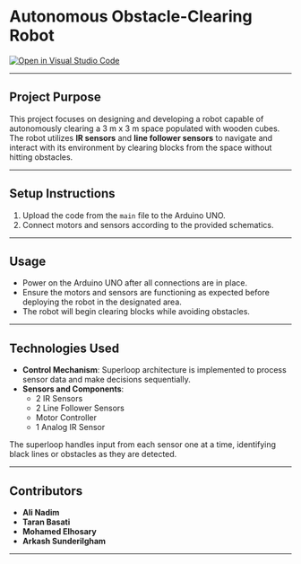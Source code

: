 # Autonomous Obstacle-Clearing Robot

[![Open in Visual Studio Code](https://classroom.github.com/assets/open-in-vscode-2e0aaae1b6195c2367325f4f02e2d04e9abb55f0b24a779b69b11b9e10269abc.svg)](https://classroom.github.com/online_ide?assignment_repo_id=16406266&assignment_repo_type=AssignmentRepo)

---

## **Project Purpose**

This project focuses on designing and developing a robot capable of autonomously clearing a 3 m x 3 m space populated with wooden cubes.  
The robot utilizes **IR sensors** and **line follower sensors** to navigate and interact with its environment by clearing blocks from the space without hitting obstacles.

---

## **Setup Instructions**

1. Upload the code from the `main` file to the Arduino UNO.
2. Connect motors and sensors according to the provided schematics.

---

## **Usage**

- Power on the Arduino UNO after all connections are in place.  
- Ensure the motors and sensors are functioning as expected before deploying the robot in the designated area.  
- The robot will begin clearing blocks while avoiding obstacles.

---

## **Technologies Used**

- **Control Mechanism**: Superloop architecture is implemented to process sensor data and make decisions sequentially.  
- **Sensors and Components**:
  - 2 IR Sensors
  - 2 Line Follower Sensors
  - Motor Controller
  - 1 Analog IR Sensor  

The superloop handles input from each sensor one at a time, identifying black lines or obstacles as they are detected.

---

## **Contributors**

- **Ali Nadim**  
- **Taran Basati**  
- **Mohamed Elhosary**  
- **Arkash Sunderilgham**  

---

